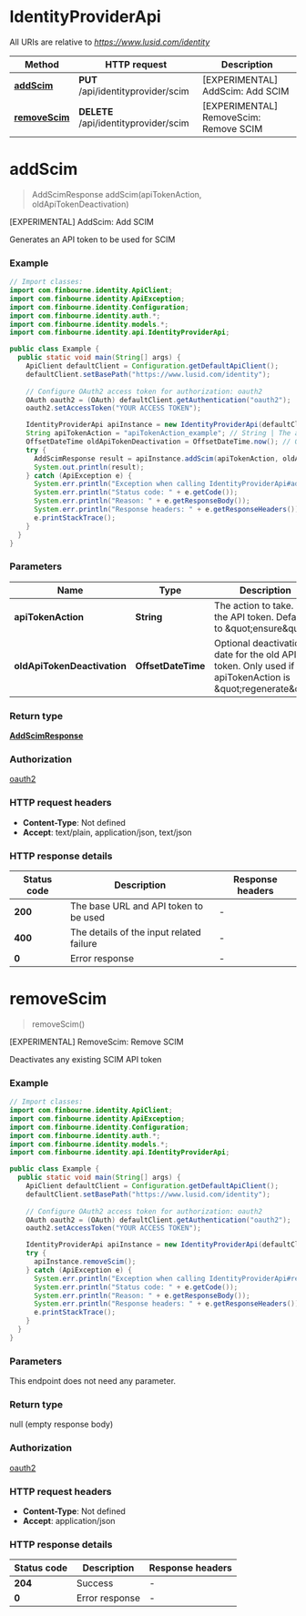 # IdentityProviderApi

All URIs are relative to *https://www.lusid.com/identity*

Method | HTTP request | Description
------------- | ------------- | -------------
[**addScim**](IdentityProviderApi.md#addScim) | **PUT** /api/identityprovider/scim | [EXPERIMENTAL] AddScim: Add SCIM
[**removeScim**](IdentityProviderApi.md#removeScim) | **DELETE** /api/identityprovider/scim | [EXPERIMENTAL] RemoveScim: Remove SCIM


<a name="addScim"></a>
# **addScim**
> AddScimResponse addScim(apiTokenAction, oldApiTokenDeactivation)

[EXPERIMENTAL] AddScim: Add SCIM

Generates an API token to be used for SCIM

### Example
```java
// Import classes:
import com.finbourne.identity.ApiClient;
import com.finbourne.identity.ApiException;
import com.finbourne.identity.Configuration;
import com.finbourne.identity.auth.*;
import com.finbourne.identity.models.*;
import com.finbourne.identity.api.IdentityProviderApi;

public class Example {
  public static void main(String[] args) {
    ApiClient defaultClient = Configuration.getDefaultApiClient();
    defaultClient.setBasePath("https://www.lusid.com/identity");
    
    // Configure OAuth2 access token for authorization: oauth2
    OAuth oauth2 = (OAuth) defaultClient.getAuthentication("oauth2");
    oauth2.setAccessToken("YOUR ACCESS TOKEN");

    IdentityProviderApi apiInstance = new IdentityProviderApi(defaultClient);
    String apiTokenAction = "apiTokenAction_example"; // String | The action to take. For the API token. Defaults to \"ensure\"
    OffsetDateTime oldApiTokenDeactivation = OffsetDateTime.now(); // OffsetDateTime | Optional deactivation date for the old API token. Only used if apiTokenAction is \"regenerate\"
    try {
      AddScimResponse result = apiInstance.addScim(apiTokenAction, oldApiTokenDeactivation);
      System.out.println(result);
    } catch (ApiException e) {
      System.err.println("Exception when calling IdentityProviderApi#addScim");
      System.err.println("Status code: " + e.getCode());
      System.err.println("Reason: " + e.getResponseBody());
      System.err.println("Response headers: " + e.getResponseHeaders());
      e.printStackTrace();
    }
  }
}
```

### Parameters

Name | Type | Description  | Notes
------------- | ------------- | ------------- | -------------
 **apiTokenAction** | **String**| The action to take. For the API token. Defaults to \&quot;ensure\&quot; | [optional]
 **oldApiTokenDeactivation** | **OffsetDateTime**| Optional deactivation date for the old API token. Only used if apiTokenAction is \&quot;regenerate\&quot; | [optional]

### Return type

[**AddScimResponse**](AddScimResponse.md)

### Authorization

[oauth2](../README.md#oauth2)

### HTTP request headers

 - **Content-Type**: Not defined
 - **Accept**: text/plain, application/json, text/json

### HTTP response details
| Status code | Description | Response headers |
|-------------|-------------|------------------|
**200** | The base URL and API token to be used |  -  |
**400** | The details of the input related failure |  -  |
**0** | Error response |  -  |

<a name="removeScim"></a>
# **removeScim**
> removeScim()

[EXPERIMENTAL] RemoveScim: Remove SCIM

Deactivates any existing SCIM API token

### Example
```java
// Import classes:
import com.finbourne.identity.ApiClient;
import com.finbourne.identity.ApiException;
import com.finbourne.identity.Configuration;
import com.finbourne.identity.auth.*;
import com.finbourne.identity.models.*;
import com.finbourne.identity.api.IdentityProviderApi;

public class Example {
  public static void main(String[] args) {
    ApiClient defaultClient = Configuration.getDefaultApiClient();
    defaultClient.setBasePath("https://www.lusid.com/identity");
    
    // Configure OAuth2 access token for authorization: oauth2
    OAuth oauth2 = (OAuth) defaultClient.getAuthentication("oauth2");
    oauth2.setAccessToken("YOUR ACCESS TOKEN");

    IdentityProviderApi apiInstance = new IdentityProviderApi(defaultClient);
    try {
      apiInstance.removeScim();
    } catch (ApiException e) {
      System.err.println("Exception when calling IdentityProviderApi#removeScim");
      System.err.println("Status code: " + e.getCode());
      System.err.println("Reason: " + e.getResponseBody());
      System.err.println("Response headers: " + e.getResponseHeaders());
      e.printStackTrace();
    }
  }
}
```

### Parameters
This endpoint does not need any parameter.

### Return type

null (empty response body)

### Authorization

[oauth2](../README.md#oauth2)

### HTTP request headers

 - **Content-Type**: Not defined
 - **Accept**: application/json

### HTTP response details
| Status code | Description | Response headers |
|-------------|-------------|------------------|
**204** | Success |  -  |
**0** | Error response |  -  |

